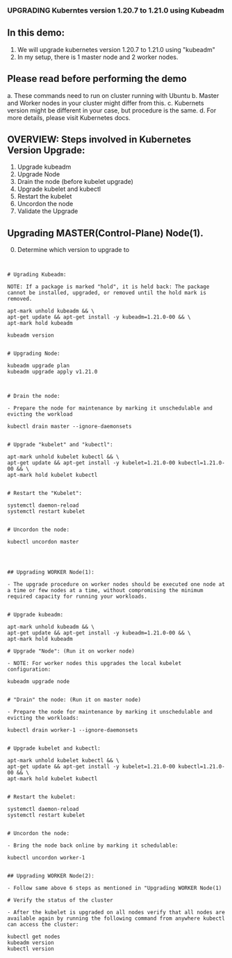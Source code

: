 
### UPGRADING Kuberntes version 1.20.7 to 1.21.0 using Kubeadm

## In this demo:

1. We will upgrade kubernetes version 1.20.7 to 1.21.0 using "kubeadm"
2. In my setup, there is 1 master node and 2 worker nodes.

## Please read before performing the demo

a. These commands need to run on cluster running with Ubuntu 
b. Master and Worker nodes in your cluster might differ from this.
c. Kubernets version might be different in your case, but procedure is the same.
d. For more details, please visit Kubernetes docs.


## OVERVIEW: Steps involved in Kubernetes Version Upgrade:

1. Upgrade kubeadm
2. Upgrade Node
3. Drain the node (before kubelet upgrade)
4. Upgrade kubelet and kubectl
5. Restart the kubelet
6. Uncordon the node
7. Validate the Upgrade


## Upgrading MASTER(Control-Plane) Node(1).

0. Determine which version to upgrade to

```apt-cache madison kubeadm 


# Ugrading Kubeadm:

NOTE: If a package is marked "hold", it is held back: The package cannot be installed, upgraded, or removed until the hold mark is removed.

apt-mark unhold kubeadm && \
apt-get update && apt-get install -y kubeadm=1.21.0-00 && \
apt-mark hold kubeadm

kubeadm version


# Upgrading Node:

kubeadm upgrade plan
kubeadm upgrade apply v1.21.0



# Drain the node:

- Prepare the node for maintenance by marking it unschedulable and evicting the workload

kubectl drain master --ignore-daemonsets


# Upgrade "kubelet" and "kubectl":

apt-mark unhold kubelet kubectl && \
apt-get update && apt-get install -y kubelet=1.21.0-00 kubectl=1.21.0-00 && \
apt-mark hold kubelet kubectl


# Restart the "Kubelet":

systemctl daemon-reload
systemctl restart kubelet


# Uncordon the node:

kubectl uncordon master




## Upgrading WORKER Node(1):

- The upgrade procedure on worker nodes should be executed one node at a time or few nodes at a time, without compromising the minimum required capacity for running your workloads.


# Upgrade kubeadm:

apt-mark unhold kubeadm && \
apt-get update && apt-get install -y kubeadm=1.21.0-00 && \
apt-mark hold kubeadm

# Upgrade "Node": (Run it on worker node)

- NOTE: For worker nodes this upgrades the local kubelet configuration:

kubeadm upgrade node


# "Drain" the node: (Run it on master node)

- Prepare the node for maintenance by marking it unschedulable and evicting the workloads:

kubectl drain worker-1 --ignore-daemonsets


# Upgrade kubelet and kubectl:

apt-mark unhold kubelet kubectl && \
apt-get update && apt-get install -y kubelet=1.21.0-00 kubectl=1.21.0-00 && \
apt-mark hold kubelet kubectl


# Restart the kubelet:

systemctl daemon-reload
systemctl restart kubelet


# Uncordon the node:

- Bring the node back online by marking it schedulable:

kubectl uncordon worker-1


## Upgrading WORKER Node(2):

- Follow same above 6 steps as mentioned in "Upgrading WORKER Node(1)

# Verify the status of the cluster

- After the kubelet is upgraded on all nodes verify that all nodes are available again by running the following command from anywhere kubectl can access the cluster:

kubectl get nodes
kubeadm version
kubectl version

















